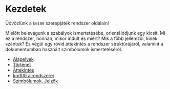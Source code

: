 # Kezdetek

Üdvözlünk a `km100` szerepjáték rendszer oldalain!

Mielőtt belevágunk a szabályok ismertetésébe, orientálódjunk egy kicsit. Mi ez a rendszer, honnan, mikor indult és miért? Mik a főbb jellemzői, kinek szántuk? És végül egy rövid áttekintés a rendszer struktúrájáról, valamint a dokumentumban használt szimbólumok ismertetéséről.

- [Alapelvek](001_alapelvek.md)
- [Történet](002_tortenet.md)
- [Áttekintés](003_attekintes.md)
- [km100 alrendszerei](004_alrendszerek.md)
- [Szimbólumok, Jelzők](005_szimbolumok_jelzok.md)
